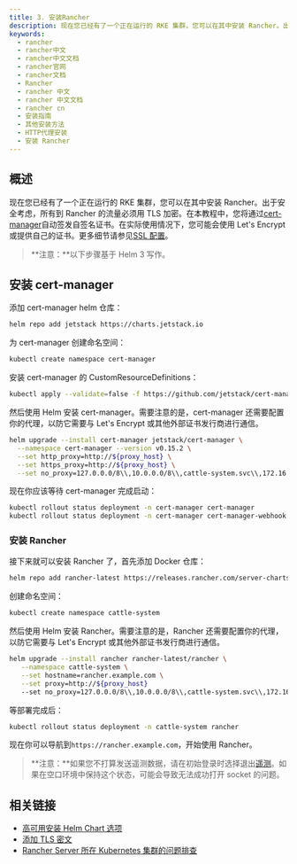 ```yaml
---
title: 3. 安装Rancher
description: 现在您已经有了一个正在运行的 RKE 集群，您可以在其中安装 Rancher。出于安全考虑，所有到 Rancher 的流量必须用 TLS 加密。在本教程中，您将通过cert-manager自动签发自签名证书。在实际使用情况下，您可能会使用 Let's Encrypt 或提供自己的证书。
keywords:
  - rancher
  - rancher中文
  - rancher中文文档
  - rancher官网
  - rancher文档
  - Rancher
  - rancher 中文
  - rancher 中文文档
  - rancher cn
  - 安装指南
  - 其他安装方法
  - HTTP代理安装
  - 安装 Rancher
---
```


## 概述

现在您已经有了一个正在运行的 RKE 集群，您可以在其中安装 Rancher。出于安全考虑，所有到 Rancher 的流量必须用 TLS 加密。在本教程中，您将通过[cert-manager](https://cert-manager.io/)自动签发自签名证书。在实际使用情况下，您可能会使用 Let's Encrypt 或提供自己的证书。更多细节请参见[SSL 配置](/docs/rancher2/installation_new/resources/advanced/helm2/helm-rancher/_index)。

> **注意：**以下步骤基于 Helm 3 写作。

## 安装 cert-manager

添加 cert-manager helm 仓库：

```bash
helm repo add jetstack https://charts.jetstack.io
```

为 cert-manager 创建命名空间：

```bash
kubectl create namespace cert-manager
```

安装 cert-manager 的 CustomResourceDefinitions：

```bash
kubectl apply --validate=false -f https://github.com/jetstack/cert-manager/releases/download/v0.15.2/cert-manager.crds.yaml
```

然后使用 Helm 安装 cert-manager。需要注意的是，cert-manager 还需要配置你的代理，以防它需要与 Let's Encrypt 或其他外部证书发行商进行通信。

```bash
helm upgrade --install cert-manager jetstack/cert-manager \
  --namespace cert-manager --version v0.15.2 \
  --set http_proxy=http://${proxy_host} \
  --set https_proxy=http://${proxy_host} \
  --set no_proxy=127.0.0.0/8\\,10.0.0.0/8\\,cattle-system.svc\\,172.16.0.0/12\\,192.168.0.0/16
```

现在你应该等待 cert-manager 完成启动：

```bash
kubectl rollout status deployment -n cert-manager cert-manager
kubectl rollout status deployment -n cert-manager cert-manager-webhook
```

### 安装 Rancher

接下来就可以安装 Rancher 了，首先添加 Docker 仓库：

```bash
helm repo add rancher-latest https://releases.rancher.com/server-charts/latest
```

创建命名空间：

```bash
kubectl create namespace cattle-system
```

然后使用 Helm 安装 Rancher。需要注意的是，Rancher 还需要配置你的代理，以防它需要与 Let's Encrypt 或其他外部证书发行商进行通信。

```bash
helm upgrade --install rancher rancher-latest/rancher \
   --namespace cattle-system \
   --set hostname=rancher.example.com \
   --set proxy=http://${proxy_host}
   --set no_proxy=127.0.0.0/8\\,10.0.0.0/8\\,cattle-system.svc\\,172.16.0.0/12\\,192.168.0.0/16\\,.svc\\,.cluster.local
```

等部署完成后：

```bash
kubectl rollout status deployment -n cattle-system rancher
```

现在你可以导航到`https://rancher.example.com`，开始使用 Rancher。

> **注意：**如果您不打算发送遥测数据，请在初始登录时选择退出[遥测](/docs/rancher2/faq/telemetry/_index)。如果在空口环境中保持这个状态，可能会导致无法成功打开 socket 的问题。

## 相关链接

- [高可用安装 Helm Chart 选项](/docs/rancher2/installation_new/resources/chart-options/_index)
- [添加 TLS 密文](/docs/rancher2/installation_new/resources/tls-secrets/_index)
- [Rancher Server 所在 Kubernetes 集群的问题排查](/docs/rancher2/installation_new/other-installation-methods/troubleshooting/_index)
